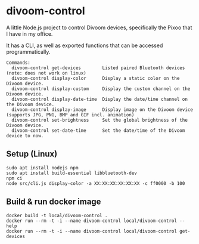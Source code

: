 # divoom-control

A little Node.js project to control Divoom devices, specifically the Pixoo that I have in my office.

It has a CLI, as well as exported functions that can be accessed programmatically.

```text
Commands:
  divoom-control get-devices        Listed paired Bluetooth devices (note: does not work on linux)
  divoom-control display-color      Display a static color on the Divoom device.
  divoom-control display-custom     Display the custom channel on the Divoom device.
  divoom-control display-date-time  Display the date/time channel on the Divoom device.
  divoom-control display-image      Display image on the Divoom device (supports JPG, PNG, BMP and GIF incl. animation)
  divoom-control set-brightness     Set the global brightness of the Divoom device.
  divoom-control set-date-time      Set the date/time of the Divoom device to now.
```

## Setup (Linux)
```text
sudo apt install nodejs npm
sudo apt install build-essential libbluetooth-dev
npm ci
node src/cli.js display-color -a XX:XX:XX:XX:XX:XX -c ff0000 -b 100
```


## Build & run docker image
```text
docker build -t local/divoom-control .
docker run --rm -t -i --name divoom-control local/divoom-control --help
docker run --rm -t -i --name divoom-control local/divoom-control get-devices
```
